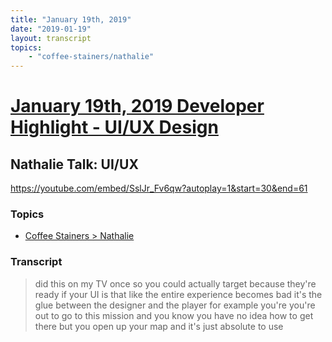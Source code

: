 ```yaml
---
title: "January 19th, 2019"
date: "2019-01-19"
layout: transcript
topics: 
    - "coffee-stainers/nathalie"
---
```

# [January 19th, 2019 Developer Highlight - UI/UX Design](../2019-01-19.md)
## Nathalie Talk: UI/UX
https://youtube.com/embed/SslJr_Fv6qw?autoplay=1&start=30&end=61
### Topics
* [Coffee Stainers > Nathalie](../topics/coffee-stainers/nathalie.md)

### Transcript

> did this on my TV once so you could
> actually target because they're
> ready if your UI is that like the entire
> experience becomes bad it's the glue
> between the designer and the player for
> example you're you're out to go to this
> mission and you know you have no idea
> how to get there but you open up your
> map and it's just absolute to use
